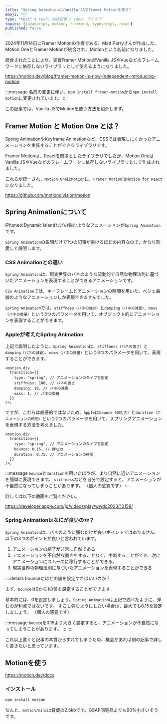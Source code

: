 ```yaml
---
title: "Spring AnimationとVanilla JSでFramer Motionを使う"
emoji: "👋"
type: "tech" # tech: 技術記事 / idea: アイデア
topics: [javascript, motion, frontend, typescript, react]
published: false
---
```


2024年11月14日にFramer Motionの作者である、Matt Perryさんが作成した、Motion OneとFramer Motionが統合され、Motionという名前になりました。

統合されたことにより、実質Framer MotionがVanilla JSやVueなどのフレームワークに依存しないライブラリとして使えるようになりました。

https://motion.dev/blog/framer-motion-is-now-independent-introducing-motion

:::message
名前の変更に伴い、`npm install framer-motion`から`npm install motion`に変更されています。
:::

この記事では、Vanilla JSでMotionを使う方法を紹介します。


## Framer Motion と Motion One とは？

Spring AnimationやKeyframe Animationなど、CSSでは表現しにくかったアニメーションを実装することができるライブラリです。

Framer Motionは、Reactを前提としたライブラリでしたが、Motion OneはVanilla JSやVueなどのフレームワークに依存しないライブラリとして作成されました。

これらが統一され、`Motion One`は`Motion`に、`Framer Motion`は`Motion for React`になりました。

https://github.com/motiondivision/motion

## Spring Animationについて

iPhoneのDynamic Islandなどの弾むようなアニメーションが`Spring Animation`です。

`Spring Animation`の説明だけで1つの記事が書けるほどの内容なので、かなり割愛して説明します。

### CSS Animationとの違い
`Spring Animation`は、現実世界のバネのような流動的で自然な物理法則に基づいたアニメーションを表現することができるアニメーションです。

`CSS Animation`では、キーフレームとアニメーションの時間を用いた、ベジェ曲線のようなアニメーションしか表現できませんでした。

`Spring Animation`では、`stiffness（バネの強さ）`と`damping（バネの減衰）`、`mass（バネの質量）`という3つのパラメータを用いて、オブジェクト的にアニメーションを表現することができます。

### Appleが考えたSpring Animation

上記で説明したように、`Spring Animation`は、`stiffness（バネの強さ）`と`damping（バネの減衰）`、`mass（バネの質量）`という3つのパラメータを用いて、表現することができます。

```tsx
<motion.div
  transition={{
    type: "spring", // アニメーションのタイプを指定
    stiffness: 100, // バネの強さ
    damping: 10, // バネの減衰
    mass: 1, // バネの質量
  }}
/>;
```

ですが、これらは直感的ではないため、`Apple`は`bounce（弾む力）`と`duration（アニメーションの時間）`という2つのパラメータを用いて、スプリングアニメーションを表現する方法を考えました。

```tsx
<motion.div
  transition={{
    type: "spring", // アニメーションのタイプを指定
    bounce: 0.15, // 弾む力
    duration: 0.75, // アニメーションの時間
  }}
/>;
```

:::message
`bounce`と`duration`を用いたほうが、より自然に近いアニメーションを簡単に表現できます。
`stiffness`などを自分で設定すると、アニメーションが不自然になってしまうことがあります。
（個人の感覚です）
:::


詳しくは以下の動画をご覧ください。

https://developer.apple.com/jp/videos/play/wwdc2023/10158/

### Spring Animationはなにが良いのか？

`Spring Animation`は、バネのように弾むだけが良いポイントではありません。
以下の3つのポイントが良いと言われています。

1. アニメーションの終了が非常に自然である
2. アニメーションを不自然な動きをすることなく、中断することができ、次にアニメーションにスムーズに移行することができる。
3. 現実世界の物理法則に基づいたアニメーションを表現することができる

::::details bounceにはどの値を設定すればいいのか？

まず、`bounce`は0から1の値を設定することができます。

基本的には、0を設定しましょう。`Spring Animation`は上記で述べたように、弾むのが利点ではないです。
すこし弾むようにしたい場合は、最大でも0.15を設定しましょう。
（個人の感覚です）

:::message
`bounce`を0.15より大きく設定すると、アニメーションが不自然になってしまうことがあります。
:::
::::


これ以上書くと記事の本質からずれてしまうため、機会があれば別の記事で詳しく書きたいと思っています。


## Motionを使う

https://motion.dev/docs

### インストール

```bash
npm install motion
```
なんと、`motion/mini`は脅威の2.5kbです。GSAP同等品よりも90%小さいそうです。
